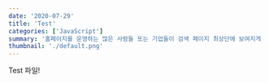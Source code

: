 ```yaml
---
date: '2020-07-29'
title: 'Test'
categories: ['JavaScript']
summary: '홈페이지를 운영하는 많은 사람들 또는 기업들이 검색 페이지 최상단에 보여지게 하기 위해 어떤 최적화 작업을 하는지 알아보자.'
thumbnail: './default.png'
---
```


Test 파일!
